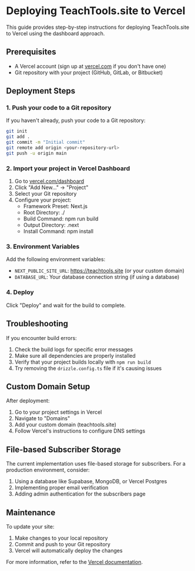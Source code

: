# Deploying TeachTools.site to Vercel

This guide provides step-by-step instructions for deploying TeachTools.site to Vercel using the dashboard approach.

## Prerequisites

- A Vercel account (sign up at [vercel.com](https://vercel.com) if you don't have one)
- Git repository with your project (GitHub, GitLab, or Bitbucket)

## Deployment Steps

### 1. Push your code to a Git repository

If you haven't already, push your code to a Git repository:

```bash
git init
git add .
git commit -m "Initial commit"
git remote add origin <your-repository-url>
git push -u origin main
```

### 2. Import your project in Vercel Dashboard

1. Go to [vercel.com/dashboard](https://vercel.com/dashboard)
2. Click "Add New..." → "Project"
3. Select your Git repository
4. Configure your project:
   - Framework Preset: Next.js
   - Root Directory: ./
   - Build Command: npm run build
   - Output Directory: .next
   - Install Command: npm install

### 3. Environment Variables

Add the following environment variables:

- `NEXT_PUBLIC_SITE_URL`: https://teachtools.site (or your custom domain)
- `DATABASE_URL`: Your database connection string (if using a database)

### 4. Deploy

Click "Deploy" and wait for the build to complete.

## Troubleshooting

If you encounter build errors:

1. Check the build logs for specific error messages
2. Make sure all dependencies are properly installed
3. Verify that your project builds locally with `npm run build`
4. Try removing the `drizzle.config.ts` file if it's causing issues

## Custom Domain Setup

After deployment:

1. Go to your project settings in Vercel
2. Navigate to "Domains"
3. Add your custom domain (teachtools.site)
4. Follow Vercel's instructions to configure DNS settings

## File-based Subscriber Storage

The current implementation uses file-based storage for subscribers. For a production environment, consider:

1. Using a database like Supabase, MongoDB, or Vercel Postgres
2. Implementing proper email verification
3. Adding admin authentication for the subscribers page

## Maintenance

To update your site:

1. Make changes to your local repository
2. Commit and push to your Git repository
3. Vercel will automatically deploy the changes

For more information, refer to the [Vercel documentation](https://vercel.com/docs).
